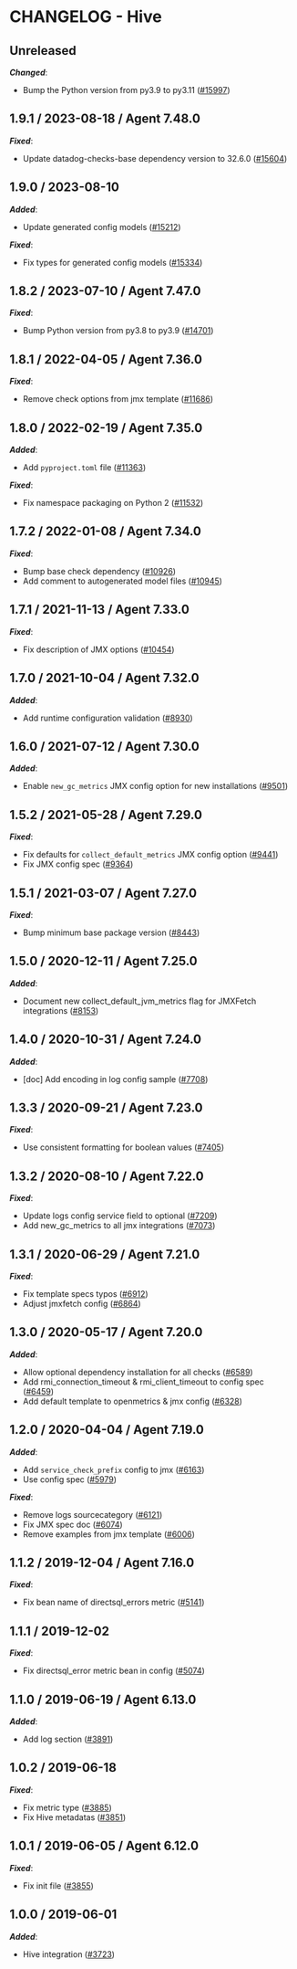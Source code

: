 # CHANGELOG - Hive

## Unreleased

***Changed***:

* Bump the Python version from py3.9 to py3.11 ([#15997](https://github.com/DataDog/integrations-core/pull/15997))

## 1.9.1 / 2023-08-18 / Agent 7.48.0

***Fixed***:

* Update datadog-checks-base dependency version to 32.6.0 ([#15604](https://github.com/DataDog/integrations-core/pull/15604))

## 1.9.0 / 2023-08-10

***Added***:

* Update generated config models ([#15212](https://github.com/DataDog/integrations-core/pull/15212))

***Fixed***:

* Fix types for generated config models ([#15334](https://github.com/DataDog/integrations-core/pull/15334))

## 1.8.2 / 2023-07-10 / Agent 7.47.0

***Fixed***:

* Bump Python version from py3.8 to py3.9 ([#14701](https://github.com/DataDog/integrations-core/pull/14701))

## 1.8.1 / 2022-04-05 / Agent 7.36.0

***Fixed***:

* Remove check options from jmx template ([#11686](https://github.com/DataDog/integrations-core/pull/11686))

## 1.8.0 / 2022-02-19 / Agent 7.35.0

***Added***:

* Add `pyproject.toml` file ([#11363](https://github.com/DataDog/integrations-core/pull/11363))

***Fixed***:

* Fix namespace packaging on Python 2 ([#11532](https://github.com/DataDog/integrations-core/pull/11532))

## 1.7.2 / 2022-01-08 / Agent 7.34.0

***Fixed***:

* Bump base check dependency ([#10926](https://github.com/DataDog/integrations-core/pull/10926))
* Add comment to autogenerated model files ([#10945](https://github.com/DataDog/integrations-core/pull/10945))

## 1.7.1 / 2021-11-13 / Agent 7.33.0

***Fixed***:

* Fix description of JMX options ([#10454](https://github.com/DataDog/integrations-core/pull/10454))

## 1.7.0 / 2021-10-04 / Agent 7.32.0

***Added***:

* Add runtime configuration validation ([#8930](https://github.com/DataDog/integrations-core/pull/8930))

## 1.6.0 / 2021-07-12 / Agent 7.30.0

***Added***:

* Enable `new_gc_metrics` JMX config option for new installations ([#9501](https://github.com/DataDog/integrations-core/pull/9501))

## 1.5.2 / 2021-05-28 / Agent 7.29.0

***Fixed***:

* Fix defaults for `collect_default_metrics` JMX config option ([#9441](https://github.com/DataDog/integrations-core/pull/9441))
* Fix JMX config spec ([#9364](https://github.com/DataDog/integrations-core/pull/9364))

## 1.5.1 / 2021-03-07 / Agent 7.27.0

***Fixed***:

* Bump minimum base package version ([#8443](https://github.com/DataDog/integrations-core/pull/8443))

## 1.5.0 / 2020-12-11 / Agent 7.25.0

***Added***:

* Document new collect_default_jvm_metrics flag for JMXFetch integrations ([#8153](https://github.com/DataDog/integrations-core/pull/8153))

## 1.4.0 / 2020-10-31 / Agent 7.24.0

***Added***:

* [doc] Add encoding in log config sample ([#7708](https://github.com/DataDog/integrations-core/pull/7708))

## 1.3.3 / 2020-09-21 / Agent 7.23.0

***Fixed***:

* Use consistent formatting for boolean values ([#7405](https://github.com/DataDog/integrations-core/pull/7405))

## 1.3.2 / 2020-08-10 / Agent 7.22.0

***Fixed***:

* Update logs config service field to optional ([#7209](https://github.com/DataDog/integrations-core/pull/7209))
* Add new_gc_metrics to all jmx integrations ([#7073](https://github.com/DataDog/integrations-core/pull/7073))

## 1.3.1 / 2020-06-29 / Agent 7.21.0

***Fixed***:

* Fix template specs typos ([#6912](https://github.com/DataDog/integrations-core/pull/6912))
* Adjust jmxfetch config ([#6864](https://github.com/DataDog/integrations-core/pull/6864))

## 1.3.0 / 2020-05-17 / Agent 7.20.0

***Added***:

* Allow optional dependency installation for all checks ([#6589](https://github.com/DataDog/integrations-core/pull/6589))
* Add rmi_connection_timeout & rmi_client_timeout to config spec ([#6459](https://github.com/DataDog/integrations-core/pull/6459))
* Add default template to openmetrics & jmx config ([#6328](https://github.com/DataDog/integrations-core/pull/6328))

## 1.2.0 / 2020-04-04 / Agent 7.19.0

***Added***:

* Add `service_check_prefix` config to jmx ([#6163](https://github.com/DataDog/integrations-core/pull/6163))
* Use config spec ([#5979](https://github.com/DataDog/integrations-core/pull/5979))

***Fixed***:

* Remove logs sourcecategory ([#6121](https://github.com/DataDog/integrations-core/pull/6121))
* Fix JMX spec doc ([#6074](https://github.com/DataDog/integrations-core/pull/6074))
* Remove examples from jmx template ([#6006](https://github.com/DataDog/integrations-core/pull/6006))

## 1.1.2 / 2019-12-04 / Agent 7.16.0

***Fixed***:

* Fix bean name of directsql_errors metric ([#5141](https://github.com/DataDog/integrations-core/pull/5141))

## 1.1.1 / 2019-12-02

***Fixed***:

* Fix directsql_error metric bean in config ([#5074](https://github.com/DataDog/integrations-core/pull/5074))

## 1.1.0 / 2019-06-19 / Agent 6.13.0

***Added***:

* Add log section ([#3891](https://github.com/DataDog/integrations-core/pull/3891))

## 1.0.2 / 2019-06-18

***Fixed***:

* Fix metric type ([#3885](https://github.com/DataDog/integrations-core/pull/3885))
* Fix Hive metadatas ([#3851](https://github.com/DataDog/integrations-core/pull/3851))

## 1.0.1 / 2019-06-05 / Agent 6.12.0

***Fixed***:

* Fix init file ([#3855](https://github.com/DataDog/integrations-core/pull/3855))

## 1.0.0 / 2019-06-01

***Added***:

* Hive integration ([#3723](https://github.com/DataDog/integrations-core/pull/3723))
